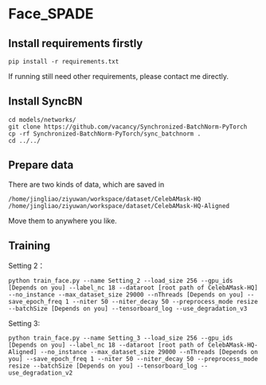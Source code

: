 # Face_SPADE


## Install requirements firstly
```
pip install -r requirements.txt
```
If running still need other requirements, please contact me directly.


## Install SyncBN

```
cd models/networks/
git clone https://github.com/vacancy/Synchronized-BatchNorm-PyTorch
cp -rf Synchronized-BatchNorm-PyTorch/sync_batchnorm .
cd ../../
```

## Prepare data

There are two kinds of data, which are saved in 

```
/home/jingliao/ziyuwan/workspace/dataset/CelebAMask-HQ
/home/jingliao/ziyuwan/workspace/dataset/CelebAMask-HQ-Aligned
```

Move them to anywhere you like.


## Training

Setting 2：

```
python train_face.py --name Setting_2 --load_size 256 --gpu_ids [Depends on you] --label_nc 18 --dataroot [root path of CelebAMask-HQ] --no_instance --max_dataset_size 29000 --nThreads [Depends on you] --save_epoch_freq 1 --niter 50 --niter_decay 50 --preprocess_mode resize --batchSize [Depends on you] --tensorboard_log --use_degradation_v3
```

Setting 3:

```
python train_face.py --name Setting_3 --load_size 256 --gpu_ids [Depends on you] --label_nc 18 --dataroot [root path of CelebAMask-HQ-Aligned] --no_instance --max_dataset_size 29000 --nThreads [Depends on you] --save_epoch_freq 1 --niter 50 --niter_decay 50 --preprocess_mode resize --batchSize [Depends on you] --tensorboard_log --use_degradation_v2
```
